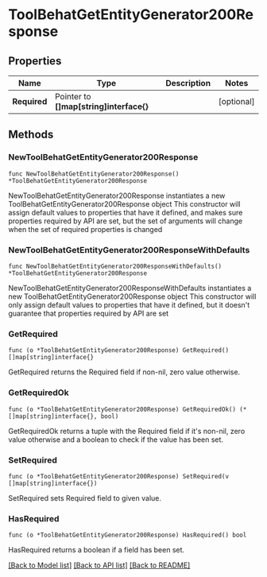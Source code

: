 # ToolBehatGetEntityGenerator200Response

## Properties

Name | Type | Description | Notes
------------ | ------------- | ------------- | -------------
**Required** | Pointer to **[]map[string]interface{}** |  | [optional] 

## Methods

### NewToolBehatGetEntityGenerator200Response

`func NewToolBehatGetEntityGenerator200Response() *ToolBehatGetEntityGenerator200Response`

NewToolBehatGetEntityGenerator200Response instantiates a new ToolBehatGetEntityGenerator200Response object
This constructor will assign default values to properties that have it defined,
and makes sure properties required by API are set, but the set of arguments
will change when the set of required properties is changed

### NewToolBehatGetEntityGenerator200ResponseWithDefaults

`func NewToolBehatGetEntityGenerator200ResponseWithDefaults() *ToolBehatGetEntityGenerator200Response`

NewToolBehatGetEntityGenerator200ResponseWithDefaults instantiates a new ToolBehatGetEntityGenerator200Response object
This constructor will only assign default values to properties that have it defined,
but it doesn't guarantee that properties required by API are set

### GetRequired

`func (o *ToolBehatGetEntityGenerator200Response) GetRequired() []map[string]interface{}`

GetRequired returns the Required field if non-nil, zero value otherwise.

### GetRequiredOk

`func (o *ToolBehatGetEntityGenerator200Response) GetRequiredOk() (*[]map[string]interface{}, bool)`

GetRequiredOk returns a tuple with the Required field if it's non-nil, zero value otherwise
and a boolean to check if the value has been set.

### SetRequired

`func (o *ToolBehatGetEntityGenerator200Response) SetRequired(v []map[string]interface{})`

SetRequired sets Required field to given value.

### HasRequired

`func (o *ToolBehatGetEntityGenerator200Response) HasRequired() bool`

HasRequired returns a boolean if a field has been set.


[[Back to Model list]](../README.md#documentation-for-models) [[Back to API list]](../README.md#documentation-for-api-endpoints) [[Back to README]](../README.md)


